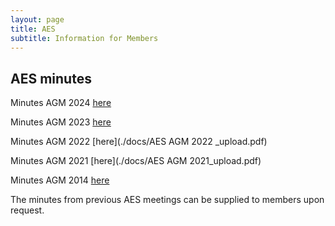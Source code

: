 ```yaml
---
layout: page
title: AES
subtitle: Information for Members
---
```


## AES minutes

Minutes AGM 2024 [here](./docs/2024/2024_AGM_upload.pdf)

Minutes AGM 2023 [here](./docs/AESAGM_2023_upload.pdf)

Minutes AGM 2022 [here](./docs/AES AGM 2022 _upload.pdf)

Minutes AGM 2021 [here](./docs/AES AGM 2021_upload.pdf)

Minutes AGM 2014 [here](./docs/2014/aes_agm_2014.pdf) 

The minutes from previous AES meetings can be supplied to members upon request.

